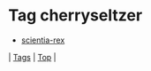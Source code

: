 <!--
title: Tag cherryseltzer
date: 2020-06-28T15:26:58.796Z
tags:
-->
# Tag cherryseltzer

 * [scientia-rex](152804108621.md)

| [Tags](tags.md) | [Top](index.md) |

